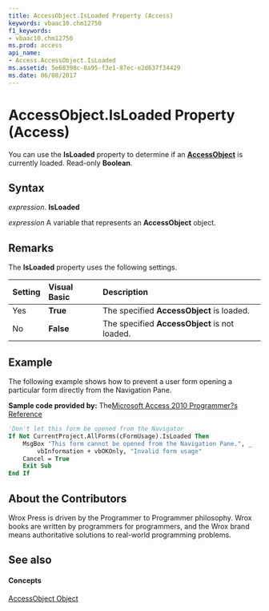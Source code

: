 ```yaml
---
title: AccessObject.IsLoaded Property (Access)
keywords: vbaac10.chm12750
f1_keywords:
- vbaac10.chm12750
ms.prod: access
api_name:
- Access.AccessObject.IsLoaded
ms.assetid: 5e68398c-8a95-f3e1-87ec-e2d637f34429
ms.date: 06/08/2017
---
```



# AccessObject.IsLoaded Property (Access)

You can use the **IsLoaded** property to determine if an **[AccessObject](accessobject-object-access.md)** is currently loaded. Read-only **Boolean**.


## Syntax

 _expression_. **IsLoaded**

 _expression_ A variable that represents an **AccessObject** object.


## Remarks

The **IsLoaded** property uses the following settings.



|**Setting**|**Visual Basic**|**Description**|
|:-----|:-----|:-----|
|Yes|**True**|The specified **AccessObject** is loaded.|
|No|**False**|The specified **AccessObject** is not loaded.|

## Example

The following example shows how to prevent a user form opening a particular form directly from the Navigation Pane.

 **Sample code provided by:** The[Microsoft Access 2010 Programmer?s Reference](http://www.wrox.com/WileyCDA/WroxTitle/Access-2010-Programmer-s-Reference.productCd-0470591668.mdl)




```vb
'Don't let this form be opened from the Navigator
If Not CurrentProject.AllForms(cFormUsage).IsLoaded Then
    MsgBox "This form cannot be opened from the Navigation Pane.", _
        vbInformation + vbOKOnly, "Invalid form usage"
    Cancel = True
    Exit Sub
End If
```


## About the Contributors
<a name="AboutContributors"> </a>

Wrox Press is driven by the Programmer to Programmer philosophy. Wrox books are written by programmers for programmers, and the Wrox brand means authoritative solutions to real-world programming problems. 


## See also
<a name="AboutContributors"> </a>


#### Concepts


[AccessObject Object](accessobject-object-access.md)

